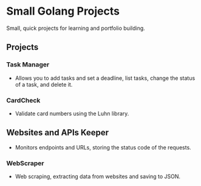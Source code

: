 # Small Golang Projects

Small, quick projects for learning and portfolio building.

## Projects

### Task Manager

- Allows you to add tasks and set a deadline, list tasks, change the status of a task, and delete it.

### CardCheck

- Validate card numbers using the Luhn library.

## Websites and APIs Keeper

- Monitors endpoints and URLs, storing the status code of the requests.

### WebScraper

- Web scraping, extracting data from websites and saving to JSON.
